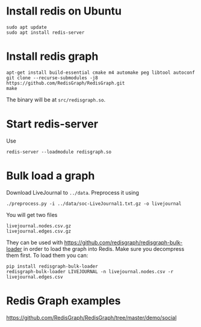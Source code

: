 
# Install redis on Ubuntu

```
sudo apt update
sudo apt install redis-server
```

# Install redis graph

```
apt-get install build-essential cmake m4 automake peg libtool autoconf
git clone --recurse-submodules -j8 https://github.com/RedisGraph/RedisGraph.git
make
```

The binary will be at `src/redisgraph.so`.

# Start redis-server 

Use 

```
redis-server --loadmodule redisgraph.so
```

# Bulk load a graph 

Download LiveJournal to `../data`. Preprocess it using 

```
./preprocess.py -i ../data/soc-LiveJournal1.txt.gz -o livejournal
```

You will get two files 

```
livejournal.nodes.csv.gz
livejournal.edges.csv.gz
```

They can be used with <https://github.com/redisgraph/redisgraph-bulk-loader> in order to 
load the graph into Redis. Make sure you decompress them first. To load them you can: 

```
pip install redisgraph-bulk-loader
redisgraph-bulk-loader LIVEJOURNAL -n livejournal.nodes.csv -r livejournal.edges.csv
```

# Redis Graph examples 

<https://github.com/RedisGraph/RedisGraph/tree/master/demo/social>

